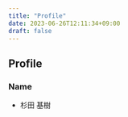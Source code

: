 ```yaml
---
title: "Profile"
date: 2023-06-26T12:11:34+09:00
draft: false
---
```


## Profile

### Name

- 杉田 基樹

